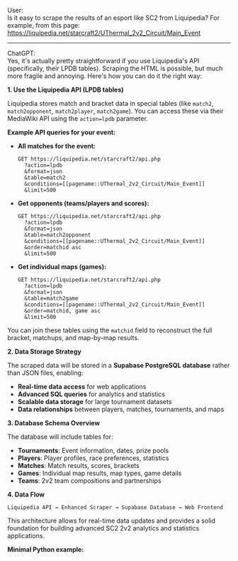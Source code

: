 User:  
Is it easy to scrape the results of an esport like SC2 from Liquipedia? For example, from this page: https://liquipedia.net/starcraft2/UThermal_2v2_Circuit/Main_Event

---

ChatGPT:  
Yes, it's actually pretty straightforward if you use Liquipedia's API (specifically, their LPDB tables). Scraping the HTML is possible, but much more fragile and annoying. Here's how you can do it the right way:

**1. Use the Liquipedia API (LPDB tables)**

Liquipedia stores match and bracket data in special tables (like `match2`, `match2opponent`, `match2player`, `match2game`). You can access these via their MediaWiki API using the `action=lpdb` parameter.

**Example API queries for your event:**

- **All matches for the event:**
  ```
  GET https://liquipedia.net/starcraft2/api.php
    ?action=lpdb
    &format=json
    &table=match2
    &conditions=[[pagename::UThermal_2v2_Circuit/Main_Event]]
    &limit=500
  ```

- **Get opponents (teams/players and scores):**
  ```
  GET https://liquipedia.net/starcraft2/api.php
    ?action=lpdb
    &format=json
    &table=match2opponent
    &conditions=[[pagename::UThermal_2v2_Circuit/Main_Event]]
    &order=matchid asc
    &limit=500
  ```

- **Get individual maps (games):**
  ```
  GET https://liquipedia.net/starcraft2/api.php
    ?action=lpdb
    &format=json
    &table=match2game
    &conditions=[[pagename::UThermal_2v2_Circuit/Main_Event]]
    &order=matchid, game asc
    &limit=500
  ```

You can join these tables using the `matchid` field to reconstruct the full bracket, matchups, and map-by-map results.

**2. Data Storage Strategy**

The scraped data will be stored in a **Supabase PostgreSQL database** rather than JSON files, enabling:
- **Real-time data access** for web applications
- **Advanced SQL queries** for analytics and statistics
- **Scalable data storage** for large tournament datasets
- **Data relationships** between players, matches, tournaments, and maps

**3. Database Schema Overview**

The database will include tables for:
- **Tournaments**: Event information, dates, prize pools
- **Players**: Player profiles, race preferences, statistics
- **Matches**: Match results, scores, brackets
- **Games**: Individual map results, map types, game details
- **Teams**: 2v2 team compositions and partnerships

**4. Data Flow**

```
Liquipedia API → Enhanced Scraper → Supabase Database → Web Frontend
```

This architecture allows for real-time data updates and provides a solid foundation for building advanced SC2 2v2 analytics and statistics applications.

**Minimal Python example:**